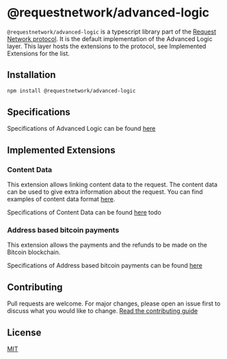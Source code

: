 # @requestnetwork/advanced-logic

`@requestnetwork/advanced-logic` is a typescript library part of the [Request Network protocol](https://github.com/RequestNetwork/requestNetwork).
It is the default implementation of the Advanced Logic layer. This layer hosts the extensions to the protocol, see Implemented Extensions for the list.

## Installation

```bash
npm install @requestnetwork/advanced-logic
```

## Specifications

Specifications of Advanced Logic can be found [here](https://github.com/RequestNetwork/requestNetwork/blob/develop-v2/packages/advanced-logic/specs/advanced-logic-specs-0.1.0-DRAFT.md)

## Implemented Extensions

### Content Data

This extension allows linking content data to the request. The content data can be used to give extra information about the request. You can find examples of content data format [here](https://github.com/RequestNetwork/requestNetwork/tree/master/packages/data-format).

Specifications of Content Data can be found [here](https://github.com/RequestNetwork/requestNetwork/blob/develop-v2/packages/advanced-logic/specs/content-data-0.1.0-DRAFT.md)
todo

### Address based bitcoin payments

This extension allows the payments and the refunds to be made on the Bitcoin blockchain.

Specifications of Address based bitcoin payments can be found [here](https://github.com/RequestNetwork/requestNetwork/blob/develop-v2/packages/advanced-logic/specs/payment-network-btc-address-based-0.1.0-DRAFT.md)

## Contributing

Pull requests are welcome. For major changes, please open an issue first to discuss what you would like to change.
[Read the contributing guide](https://github.com/RequestNetwork/requestNetwork/blob/master/CONTRIBUTING.md)

## License

[MIT](https://github.com/RequestNetwork/requestNetwork/blob/develop-v2/LICENSE)
